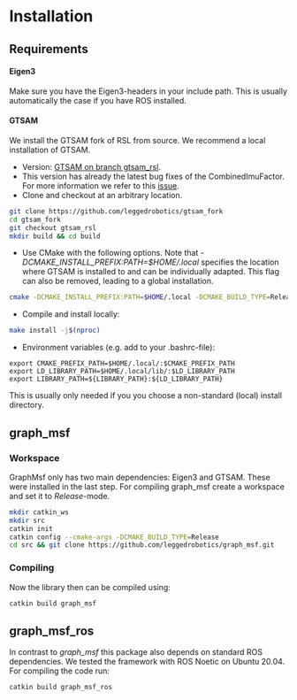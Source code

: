 # Installation

## Requirements

#### Eigen3
Make sure you have the Eigen3-headers in your include path. This is usually automatically the case if you have ROS installed.

#### GTSAM
We install the GTSAM fork of RSL from source. We recommend a local installation of GTSAM.

* Version: [GTSAM on branch gtsam_rsl](https://github.com/leggedrobotics/gtsam_fork/tree/gtsam_rsl). 
* This version has already the latest bug fixes of the CombinedImuFactor. For more information we refer to this [issue](https://github.com/borglab/gtsam/commit/587678e0b761188e33db376cd552c417650c96ee#diff-278a5de28881129d36f253ed7fa64129312e5e1d9a042aa850424c2a93392e1f).
* Clone and checkout at an arbitrary location.
```bash
git clone https://github.com/leggedrobotics/gtsam_fork
cd gtsam_fork
git checkout gtsam_rsl
mkdir build && cd build
```

* Use CMake with the following options. Note that _-DCMAKE_INSTALL_PREFIX:PATH=$HOME/.local_ specifies the location where GTSAM is installed to and can be individually adapted. This flag can also be removed, leading to a global installation.

```bash
cmake -DCMAKE_INSTALL_PREFIX:PATH=$HOME/.local -DCMAKE_BUILD_TYPE=Release -DGTSAM_POSE3_EXPMAP=ON -DGTSAM_ROT3_EXPMAP=ON -DGTSAM_USE_QUATERNIONS=ON -DGTSAM_USE_SYSTEM_EIGEN=ON -DGTSAM_BUILD_WITH_MARCH_NATIVE=OFF ..
``` 

* Compile and install locally:

```bash
make install -j$(nproc)
```

* Environment variables (e.g. add to your .bashrc-file):

```
export CMAKE_PREFIX_PATH=$HOME/.local/:$CMAKE_PREFIX_PATH
export LD_LIBRARY_PATH=$HOME/.local/lib/:$LD_LIBRARY_PATH
export LIBRARY_PATH=${LIBRARY_PATH}:${LD_LIBRARY_PATH}
```
This is usually only needed if you you choose a non-standard (local) install directory.

## graph_msf
### Workspace
GraphMsf only has two main dependencies: Eigen3 and GTSAM. These were installed in the last step.
For compiling graph_msf create a workspace and set it to _Release_-mode.
```bash
mkdir catkin_ws
mkdir src
catkin init
catkin config --cmake-args -DCMAKE_BUILD_TYPE=Release
cd src && git clone https://github.com/leggedrobotics/graph_msf.git
```

### Compiling
Now the library then can be compiled using:
```bash
catkin build graph_msf
```

## graph_msf_ros
In contrast to _graph_msf_ this package also depends on standard ROS dependencies. We tested the framework with ROS Noetic on Ubuntu 20.04.
For compiling the code run:
```bash
catkin build graph_msf_ros
```
